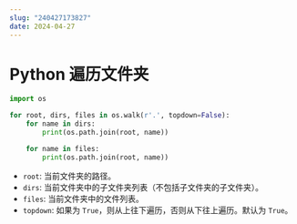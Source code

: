```yaml
---
slug: "240427173827"
date: 2024-04-27
---
```


# Python 遍历文件夹

``` python
import os

for root, dirs, files in os.walk(r'.', topdown=False):
    for name in dirs:
        print(os.path.join(root, name))

    for name in files:
        print(os.path.join(root, name))
```

- `root`: 当前文件夹的路径。
- `dirs`: 当前文件夹中的子文件夹列表（不包括子文件夹的子文件夹）。
- `files`: 当前文件夹中的文件列表。
- `topdown`: 如果为 `True`，则从上往下遍历，否则从下往上遍历。默认为 `True`。

